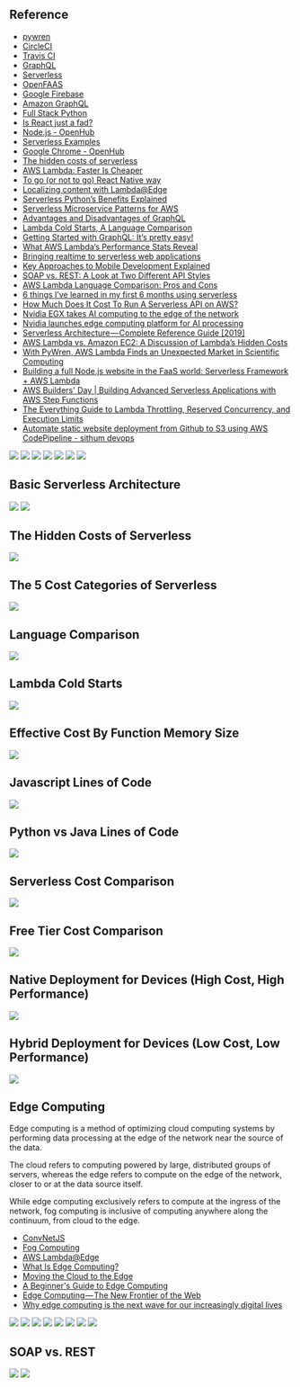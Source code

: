 ## Reference
* [pywren](http://pywren.io)
* [CircleCI](https://circleci.com)
* [Travis CI](https://travis-ci.org)
* [GraphQL](https://graphql.org)
* [Serverless](https://serverless.com)
* [OpenFAAS](https://www.openfaas.com)
* [Google Firebase](https://firebase.google.com)
* [Amazon GraphQL](https://aws.amazon.com/graphql/)
* [Full Stack Python](https://www.fullstackpython.com/serverless.html)
* [Is React just a fad?](https://medium.com/@PurpleGreenLemon/is-react-just-a-fad-564531652900)
* [Node.js - OpenHub](https://www.openhub.net/p/node/analyses/latest/languages_summary)
* [Serverless Examples](https://github.com/serverless/examples)
* [Google Chrome - OpenHub](https://www.openhub.net/p/chrome/analyses/latest/languages_summary)
* [The hidden costs of serverless](https://medium.com/@amiram_26122/the-hidden-costs-of-serverless-6ced7844780b)
* [AWS Lambda: Faster Is Cheaper](https://medium.com/@jconning/aws-lambda-faster-is-cheaper-6bf32f58d741)
* [To go (or not to go) React Native way](https://hackernoon.com/to-go-or-not-to-go-react-native-way-70513ca5e871)
* [Localizing content with Lambda@Edge](https://medium.com/@gavinlewis/localizing-content-with-lambda-edge-fefb12aa6199)
* [Serverless Python’s Benefits Explained](https://www.pgs-soft.com/blog/serverless-pythons-benefits-explained/)
* [Serverless Microservice Patterns for AWS](https://www.jeremydaly.com/serverless-microservice-patterns-for-aws/)
* [Advantages and Disadvantages of GraphQL](https://stablekernel.com/advantages-and-disadvantages-of-graphql/)
* [Lambda Cold Starts, A Language Comparison](https://medium.com/@nathan.malishev/lambda-cold-starts-language-comparison-%EF%B8%8F-a4f4b5f16a62)
* [Getting Started with GraphQL: It’s pretty easy!](https://levelup.gitconnected.com/getting-started-with-graphql-its-pretty-easy-3ea803426298)
* [What AWS Lambda’s Performance Stats Reveal](https://thenewstack.io/what-aws-lambdas-performance-stats-reveal/)
* [Bringing realtime to serverless web applications](https://itnext.io/using-iot-to-send-messages-back-to-your-serverless-front-end-fb335a099576)
* [Key Approaches to Mobile Development Explained](https://www.altexsoft.com/blog/mobile/key-approaches-to-mobile-development-explained/)
* [SOAP vs. REST: A Look at Two Different API Styles](https://www.upwork.com/hiring/development/soap-vs-rest-comparing-two-apis/)
* [AWS Lambda Language Comparison: Pros and Cons](https://epsagon.com/blog/aws-lambda-programming-language-comparison/)
* [6 things I’ve learned in my first 6 months using serverless](https://read.acloud.guru/six-months-of-serverless-lessons-learned-f6da86a73526)
* [How Much Does It Cost To Run A Serverless API on AWS?](https://alestic.com/2016/12/aws-invoice-example/)
* [Nvidia EGX takes AI computing to the edge of the network](https://venturebeat.com/2019/05/27/nvidia-egx-takes-ai-computing-to-the-edge-of-the-network/)
* [Nvidia launches edge computing platform for AI processing](https://www.networkworld.com/article/3397841/nvidia-launches-edge-computing-platform-for-ai-processing.html)
* [Serverless Architecture — Complete Reference Guide [2019]](https://medium.com/swlh/serverless-architecture-complete-reference-guide-2019-55363c08d1be)
* [AWS Lambda vs. Amazon EC2: A Discussion of Lambda’s Hidden Costs](https://blog.viacom.tech/2017/03/27/aws-lambda-vs-amazon-ec2-a-discussion-of-lambdas-hidden-costs/)
* [With PyWren, AWS Lambda Finds an Unexpected Market in Scientific Computing](https://thenewstack.io/aws-lambda-finds-unexpected-market-scientific-computing/)
* [Building a full Node.js website in the FaaS world: Serverless Framework + AWS Lambda](https://medium.com/swlh/building-a-full-node-js-website-in-the-faas-world-serverless-framework-aws-e3a5bdca374a)
* [AWS Builders' Day | Building Advanced Serverless Applications with AWS Step Functions](https://youtu.be/qE_ZD98K43I)
* [The Everything Guide to Lambda Throttling, Reserved Concurrency, and Execution Limits](https://itnext.io/the-everything-guide-to-lambda-throttling-reserved-concurrency-and-execution-limits-d64f144129e5)
* [Automate static website deployment from Github to S3 using AWS CodePipeline - sithum devops](https://medium.com/@sithum/automate-static-website-deployment-from-github-to-s3-using-aws-codepipeline-16acca25ebc1)

![](https://github.com/geoffreylink/Projects/blob/master/13%20Serverless/images/AWSServerlessPortfolio.png)
![](https://github.com/geoffreylink/Projects/blob/master/13%20Serverless/images/FaaS.png)
![](https://github.com/geoffreylink/Projects/blob/master/13%20Serverless/images/ServerlessCarAnalogy.png)
![](https://github.com/geoffreylink/Projects/blob/master/13%20Serverless/images/ServerlessUseCases.png)
![](https://github.com/geoffreylink/Projects/blob/master/13%20Serverless/images/ServerlessUsage.png)
![](https://github.com/geoffreylink/Projects/blob/master/13%20Serverless/images/ServerlessChallenges.jpeg)
![](https://github.com/geoffreylink/Projects/blob/master/13%20Serverless/images/ServerlessProsCons.png)

## Basic Serverless Architecture
![](https://github.com/geoffreylink/Projects/blob/master/13%20Serverless/images/BasicServerlessArchitecture.png)
![](https://github.com/geoffreylink/Projects/blob/master/13%20Serverless/images/DeploymentAbstractions.png)

## The Hidden Costs of Serverless
![](https://github.com/geoffreylink/Projects/blob/master/13%20Serverless/images/HiddenCostOfServerless.png)

## The 5 Cost Categories of Serverless
![](https://github.com/geoffreylink/Projects/blob/master/13%20Serverless/images/5CostCategoriesOfServerless.png)

## Language Comparison
![](https://github.com/geoffreylink/Projects/blob/master/13%20Serverless/images/AWSLanguageComparison.png)

## Lambda Cold Starts
![](https://github.com/geoffreylink/Projects/blob/master/13%20Serverless/images/LambdaColdStarts.png)

## Effective Cost By Function Memory Size
![](https://github.com/geoffreylink/Projects/blob/master/13%20Serverless/images/EffectiveCostByMemorySize.png)

## Javascript Lines of Code
![](https://github.com/geoffreylink/Projects/blob/master/13%20Serverless/images/JavascriptLinesOfCode.png)

## Python vs Java Lines of Code
![](https://github.com/geoffreylink/Projects/blob/master/13%20Serverless/images/PythonvsJava.png)

## Serverless Cost Comparison
![](https://github.com/geoffreylink/Projects/blob/master/13%20Serverless/images/ServerlessCostComparison.png)

## Free Tier Cost Comparison
![](https://github.com/geoffreylink/Projects/blob/master/13%20Serverless/images/ServerlessFreeTierComparison.png)

## Native Deployment for Devices (High Cost, High Performance)
![](https://github.com/geoffreylink/Projects/blob/master/13%20Serverless/images/NativeAppDeployment.png)

## Hybrid Deployment for Devices (Low Cost, Low Performance)
![](https://github.com/geoffreylink/Projects/blob/master/13%20Serverless/images/HybridAppDeployment.png)

## Edge Computing

Edge computing is a method of optimizing cloud computing systems by performing data processing at the edge of the network near the source of the data.

The cloud refers to computing powered by large, distributed groups of servers, whereas the edge refers to compute on the edge of the network, closer to or at the data source itself. 

While edge computing exclusively refers to compute at the ingress of the network, fog computing is inclusive of computing anywhere along the continuum, from cloud to the edge.

* [ConvNetJS](https://cs.stanford.edu/people/karpathy/convnetjs/)
* [Fog Computing](https://en.wikipedia.org/wiki/Fog_computing)
* [AWS Lambda@Edge](https://aws.amazon.com/lambda/edge/)
* [What Is Edge Computing?](https://www.cloudflare.com/learning/serverless/glossary/what-is-edge-computing/)
* [Moving the Cloud to the Edge](https://www.pubnub.com/blog/moving-the-cloud-to-the-edge-computing/)
* [A Beginner's Guide to Edge Computing](https://velotio.com/blog/2018/7/17/edge-computing)
* [Edge Computing — The New Frontier of the Web](https://hackernoon.com/edge-computing-a-beginners-guide-8976b6886481)
* [Why edge computing is the next wave for our increasingly digital lives](https://www.itproportal.com/features/why-edge-computing-is-the-next-wave-for-our-increasingly-digital-lives/)

![](https://github.com/geoffreylink/Projects/blob/master/13%20Serverless/images/CloudFogEdge_01.png)
![](https://github.com/geoffreylink/Projects/blob/master/13%20Serverless/images/CloudFogEdge_02.png)
![](https://github.com/geoffreylink/Projects/blob/master/13%20Serverless/images/CloudEdge.png)
![](https://github.com/geoffreylink/Projects/blob/master/13%20Serverless/images/DeviceEdge.png)
![](https://github.com/geoffreylink/Projects/blob/master/13%20Serverless/images/EdgeEcosystem.png)
![](https://github.com/geoffreylink/Projects/blob/master/13%20Serverless/images/ConnectedCows.png)
![](https://github.com/geoffreylink/Projects/blob/master/13%20Serverless/images/AWSGreenGrass.png)
![](https://github.com/geoffreylink/Projects/blob/master/13%20Serverless/images/EndOfCloudComputing.png)

## SOAP vs. REST
![](https://github.com/geoffreylink/Projects/blob/master/13%20Serverless/images/SOAPvsREST_01.png)
![](https://github.com/geoffreylink/Projects/blob/master/13%20Serverless/images/SOAPvsREST_02.png)
